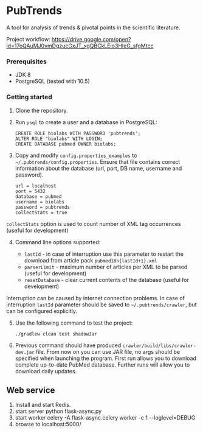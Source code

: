 # PubTrends

A tool for analysis of trends & pivotal points in the scientific literature.

Project workflow: https://drive.google.com/open?id=17oQAuMJ0vmDgzucGxJT_xgQBCkLEio3HIeG_sfgMtcc

### Prerequisites

* JDK 8
* PostgreSQL (tested with 10.5)

### Getting started

1. Clone the repository.

2. Run `psql` to create a user and a database in PostgreSQL:

   ```
   CREATE ROLE biolabs WITH PASSWORD 'pubtrends';
   ALTER ROLE "biolabs" WITH LOGIN;
   CREATE DATABASE pubmed OWNER biolabs; 
   ```
   
3. Copy and modify `config.properties_examples` to `~/.pubtrends/config.properties`. 
Ensure that file contains correct information about the database (url, port, DB name, username and password).
   
   ```
   url = localhost
   port = 5432
   database = pubmed
   username = biolabs
   password = pubtrends
   collectStats = true
   ```
`collectStats` option is used to count number of XML tag occurrences (useful for development)

4. Command line options supported:

   * `lastId` - in case of interruption use this parameter to restart the download from article pack `pubmed18n{lastId+1}.xml` 
   * `parserLimit` - maximum number of articles per XML to be parsed (useful for development)
   * `resetDatabase` - clear current contents of the database (useful for development)
   
Interruption can be caused by internet connection problems.
In case of interruption `lastId` parameter should be saved to `~/.pubtrends/crawler`, but can be configured explicitly. 

5. Use the following command to test the project:

   ```
   ./gradlew clean test shadowJar
   ```
     
6. Previous command should have produced `crawler/build/libs/crawler-dev.jar` file.
   From now on you can use JAR file, no args should be specified when launching the program. 
   First run allows you to download complete up-to-date PubMed database.
   Further runs will allow you to download daily updates.

## Web service
1. Install and start Redis.
2. start server
    python flask-async.py
3. start worker
    celery -A flask-async.celery worker -c 1 --loglevel=DEBUG
4. browse to localhost:5000/